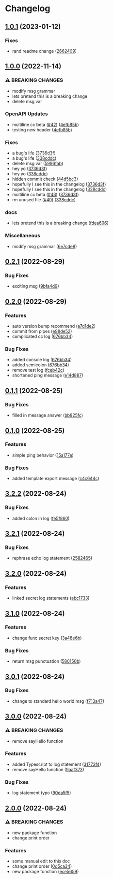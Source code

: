 # Changelog

## [1.0.1](https://github.com/ashutosh-ukey/bare-node-proj/compare/v1.0.0...v1.0.1) (2023-01-12)


### Fixes

* rand readme change ([2662409](https://github.com/ashutosh-ukey/bare-node-proj/commit/26624091d75f7a44f6dc88025a8b81785472f8be))

## [1.0.0](https://github.com/ashutosh-ukey/bare-node-proj/compare/v0.2.1...v1.0.0) (2022-11-14)


### ⚠ BREAKING CHANGES

* modify msg grammar
* lets pretend this is a breaking change
* delete msg var

### OpenAPI Updates

* multiline cc beta ([#42](https://github.com/ashutosh-ukey/bare-node-proj/issues/42)) ([4efb85b](https://github.com/ashutosh-ukey/bare-node-proj/commit/4efb85be8ff93fefb884ae3b38bad0b506185e48))
* testing new header ([4efb85b](https://github.com/ashutosh-ukey/bare-node-proj/commit/4efb85be8ff93fefb884ae3b38bad0b506185e48))


### Fixes

* a bug's life ([3736d3f](https://github.com/ashutosh-ukey/bare-node-proj/commit/3736d3f88618d82cdd2aa5da57f9e577cf29f838))
* a bug's life ([338cddc](https://github.com/ashutosh-ukey/bare-node-proj/commit/338cddcd58b42169ce301dbe52285febc45b0384))
* delete msg var ([5996fab](https://github.com/ashutosh-ukey/bare-node-proj/commit/5996fab782a12833d487cb92977e0230e44f784f))
* hey yo ([3736d3f](https://github.com/ashutosh-ukey/bare-node-proj/commit/3736d3f88618d82cdd2aa5da57f9e577cf29f838))
* hey yo ([338cddc](https://github.com/ashutosh-ukey/bare-node-proj/commit/338cddcd58b42169ce301dbe52285febc45b0384))
* hidden commit check ([44d5bc3](https://github.com/ashutosh-ukey/bare-node-proj/commit/44d5bc38d03723804f8062eed34e2dd46ec410a5))
* hopefully I see this in the changelog ([3736d3f](https://github.com/ashutosh-ukey/bare-node-proj/commit/3736d3f88618d82cdd2aa5da57f9e577cf29f838))
* hopefully I see this in the changelog ([338cddc](https://github.com/ashutosh-ukey/bare-node-proj/commit/338cddcd58b42169ce301dbe52285febc45b0384))
* multiline cc beta ([#43](https://github.com/ashutosh-ukey/bare-node-proj/issues/43)) ([3736d3f](https://github.com/ashutosh-ukey/bare-node-proj/commit/3736d3f88618d82cdd2aa5da57f9e577cf29f838))
* rm unused file ([#40](https://github.com/ashutosh-ukey/bare-node-proj/issues/40)) ([338cddc](https://github.com/ashutosh-ukey/bare-node-proj/commit/338cddcd58b42169ce301dbe52285febc45b0384))


### docs

* lets pretend this is a breaking change ([fdea606](https://github.com/ashutosh-ukey/bare-node-proj/commit/fdea606dc2a53437b57314486bb8fec58d34b9d7))


### Miscellaneous

* modify msg grammar ([6e7cde8](https://github.com/ashutosh-ukey/bare-node-proj/commit/6e7cde8e863b619c465d9802cb894223be53c7c9))

## [0.2.1](https://github.com/ashutosh-ukey/bare-node-proj/compare/v0.2.0...v0.2.1) (2022-08-29)


### Bug Fixes

* exciting msg ([9bfa4d9](https://github.com/ashutosh-ukey/bare-node-proj/commit/9bfa4d9b4feadc69385f43062d8f2546e6dfa3ac))

## [0.2.0](https://github.com/ashutosh-ukey/bare-node-proj/compare/v0.1.1...v0.2.0) (2022-08-29)


### Features

* auto version bump recommend ([a7d1de2](https://github.com/ashutosh-ukey/bare-node-proj/commit/a7d1de2b847e80347679baba1a51e5c2e22fe618))
* commit from pipes ([e98de52](https://github.com/ashutosh-ukey/bare-node-proj/commit/e98de520a59d8ca2d996849b8c45408b7da3fd01))
* complicated cc log ([676bb34](https://github.com/ashutosh-ukey/bare-node-proj/commit/676bb34348fc01e1fb9e602d374cb621b7dd093a))


### Bug Fixes

* added console log ([676bb34](https://github.com/ashutosh-ukey/bare-node-proj/commit/676bb34348fc01e1fb9e602d374cb621b7dd093a))
* added semicolon ([676bb34](https://github.com/ashutosh-ukey/bare-node-proj/commit/676bb34348fc01e1fb9e602d374cb621b7dd093a))
* remove test log ([fceb42c](https://github.com/ashutosh-ukey/bare-node-proj/commit/fceb42c7f4cca859e03234401f82fdcc6b14f182))
* shortened ping message ([e14d887](https://github.com/ashutosh-ukey/bare-node-proj/commit/e14d887403bdda6746cb9c90d7452dc3c40075be))

## [0.1.1](https://github.com/ashutosh-ukey/bare-node-proj/compare/v0.1.0...v0.1.1) (2022-08-25)


### Bug Fixes

* filled in message answer ([bb825fc](https://github.com/ashutosh-ukey/bare-node-proj/commit/bb825fc9d7d833916d8d2e1cb50158878eb51794))

## [0.1.0](https://github.com/ashutosh-ukey/bare-node-proj/compare/v3.2.2...v0.1.0) (2022-08-25)


### Features

* simple ping behavior ([15a177e](https://github.com/ashutosh-ukey/bare-node-proj/commit/15a177e8473337454ddded82070faac6e0b518bb))


### Bug Fixes

* added template export message ([c4c644c](https://github.com/ashutosh-ukey/bare-node-proj/commit/c4c644c08525bc2b7ea0316d3011168a21449bad))

## [3.2.2](https://github.com/ashutosh-ukey/bare-node-proj/compare/v3.2.1...v3.2.2) (2022-08-24)


### Bug Fixes

* added colon in log ([fe5f860](https://github.com/ashutosh-ukey/bare-node-proj/commit/fe5f86083b6edb58872b6d2d6c585cea3a0f09bc))

## [3.2.1](https://github.com/ashutosh-ukey/bare-node-proj/compare/v3.2.0...v3.2.1) (2022-08-24)


### Bug Fixes

* rephrase echo log statement ([2582465](https://github.com/ashutosh-ukey/bare-node-proj/commit/2582465e664de76b47796642c894a039a63e6857))

## [3.2.0](https://github.com/ashutosh-ukey/bare-node-proj/compare/v3.1.0...v3.2.0) (2022-08-24)


### Features

* linked secret log statements ([abc1733](https://github.com/ashutosh-ukey/bare-node-proj/commit/abc173316521135ae5bb4d2e86a528bb7f47006e))

## [3.1.0](https://github.com/ashutosh-ukey/bare-node-proj/compare/v3.0.1...v3.1.0) (2022-08-24)


### Features

* change func secret key ([3a48e6b](https://github.com/ashutosh-ukey/bare-node-proj/commit/3a48e6b39700ece0100c031832706c3cccc7377b))


### Bug Fixes

* return msg punctuation ([580150b](https://github.com/ashutosh-ukey/bare-node-proj/commit/580150bbb8d10a4bc438cf5efbdc7e8015bcdd61))

## [3.0.1](https://github.com/ashutosh-ukey/bare-node-proj/compare/v3.0.0...v3.0.1) (2022-08-24)


### Bug Fixes

* change to standard hello world msg ([f713a47](https://github.com/ashutosh-ukey/bare-node-proj/commit/f713a47d875db8453e7e1fab35bcc7578b5c9497))

## [3.0.0](https://github.com/ashutosh-ukey/bare-node-proj/compare/v2.0.0...v3.0.0) (2022-08-24)


### ⚠ BREAKING CHANGES

* remove sayHello function

### Features

* added Typescript to log statement ([31773f4](https://github.com/ashutosh-ukey/bare-node-proj/commit/31773f4c3a57fa5dad934de75e9266c16d454f82))
* remove sayHello function ([9aaf373](https://github.com/ashutosh-ukey/bare-node-proj/commit/9aaf3736db0acd499e64110779b653ee9b26dac0))


### Bug Fixes

* log statement typo ([90da5f5](https://github.com/ashutosh-ukey/bare-node-proj/commit/90da5f56d3500c89d2394c41128538ebc092ea42))

## [2.0.0](https://github.com/ashutosh-ukey/bare-node-proj/compare/v1.3.1...v2.0.0) (2022-08-24)


### ⚠ BREAKING CHANGES

* new package function
* change print order

### Features

* some manual edit to this doc
* change print order ([0d5ca34](https://github.com/ashutosh-ukey/bare-node-proj/commit/0d5ca340d2841b2df88a6eaaa2a13306572cd252))
* new package function ([ece5659](https://github.com/ashutosh-ukey/bare-node-proj/commit/ece56594b1d3ad0a36b2028e8cc411115bda78e3))

